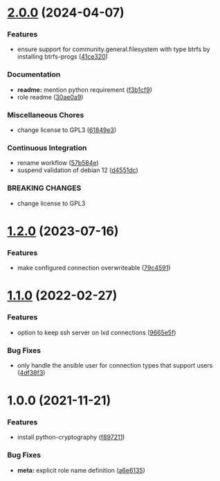 # [2.0.0](https://github.com/gliech/common-ansible-role/compare/v1.2.0...v2.0.0) (2024-04-07)


### Features

* ensure support for community.general.filesystem with type btrfs by installing btrfs-progs ([41ce320](https://github.com/gliech/common-ansible-role/commit/41ce320a6e7aadac31793d7a952c9c27be4a84f8))


### Documentation

* **readme:** mention python requirement ([f3b1cf9](https://github.com/gliech/common-ansible-role/commit/f3b1cf997bc87a07960e5e5c4b7e3a94d02764f4))
* role readme ([30ae0a9](https://github.com/gliech/common-ansible-role/commit/30ae0a90b789604bcdf91a5e6fd65007c949ebca))


### Miscellaneous Chores

* change license to GPL3 ([61849e3](https://github.com/gliech/common-ansible-role/commit/61849e32ba0f6468105c620bbbf54faab11ade51))


### Continuous Integration

* rename workflow ([57b584e](https://github.com/gliech/common-ansible-role/commit/57b584ef473cb7b1f0ca8c20b28c04505ad5774f))
* suspend validation of debian 12 ([d4551dc](https://github.com/gliech/common-ansible-role/commit/d4551dc0f2f7e292da4e7ab9b2da23cb6f4ea2a1))


### BREAKING CHANGES

* change license to GPL3

# [1.2.0](https://github.com/gliech/common-ansible-role/compare/v1.1.0...v1.2.0) (2023-07-16)


### Features

* make configured connection overwriteable ([79c4591](https://github.com/gliech/common-ansible-role/commit/79c45912b2d1a1e71102402ae4415fbd427a7842))

# [1.1.0](https://github.com/gliech/common-ansible-role/compare/v1.0.0...v1.1.0) (2022-02-27)


### Features

* option to keep ssh server on lxd connections ([9665e5f](https://github.com/gliech/common-ansible-role/commit/9665e5fe8ef2aee7b2e1e613c26fc876a56b8a72))


### Bug Fixes

* only handle the ansible user for connection types that support users ([4df38f3](https://github.com/gliech/common-ansible-role/commit/4df38f3173403942494f29630f2ac32cbbfccfae))

# 1.0.0 (2021-11-21)


### Features

* install python-cryptography ([f897211](https://github.com/gliech/common-ansible-role/commit/f897211439f5f6f327882eb9bfe688c720ead79b))


### Bug Fixes

* **meta:** explicit role name definition ([a6e6135](https://github.com/gliech/common-ansible-role/commit/a6e6135f0b1af3d3558a25bf157bfc83783d71fa))
